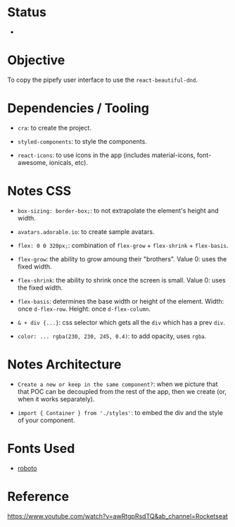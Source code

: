 # Status

- 

# Objective

To copy the pipefy user interface to use the `react-beautiful-dnd`.

# Dependencies / Tooling

- `cra`: to create the project.

- `styled-components`: to style the components.

- `react-icons`: to use icons in the app (includes material-icons, font-awesome, ionicals, etc).

# Notes CSS

- `box-sizing: border-box;`: to not extrapolate the element's height and width.

- `avatars.adorable.io`: to create sample avatars.

- `flex: 0 0 320px;`: combination of `flex-grow` + `flex-shrink` + `flex-basis`.

- `flex-grow`: the ability to grow amoung their "brothers". Value 0: uses the fixed width.

- `flex-shrink`: the ability to shrink once the screen is small. Value 0: uses the fixed width.

- `flex-basis`: determines the base width or height of the element. Width: once `d-flex-row`. Height: once `d-flex-column`.

- `& + div {...}`: css selector which gets all the `div` which has a prev `div`.

- `color: ... rgba(230, 230, 245, 0.4)`: to add opacity, uses `rgba`.

# Notes Architecture

- `Create a new or keep in the same component?`: when we picture that that POC can be decoupled from the rest of the app, then we create (or, when it works separately).

- `import { Container } from './styles'`: to embed the div and the style of your component.

# Fonts Used

- [roboto](https://fonts.google.com/specimen/Roboto)

# Reference

https://www.youtube.com/watch?v=awRtgpRsdTQ&ab_channel=Rocketseat